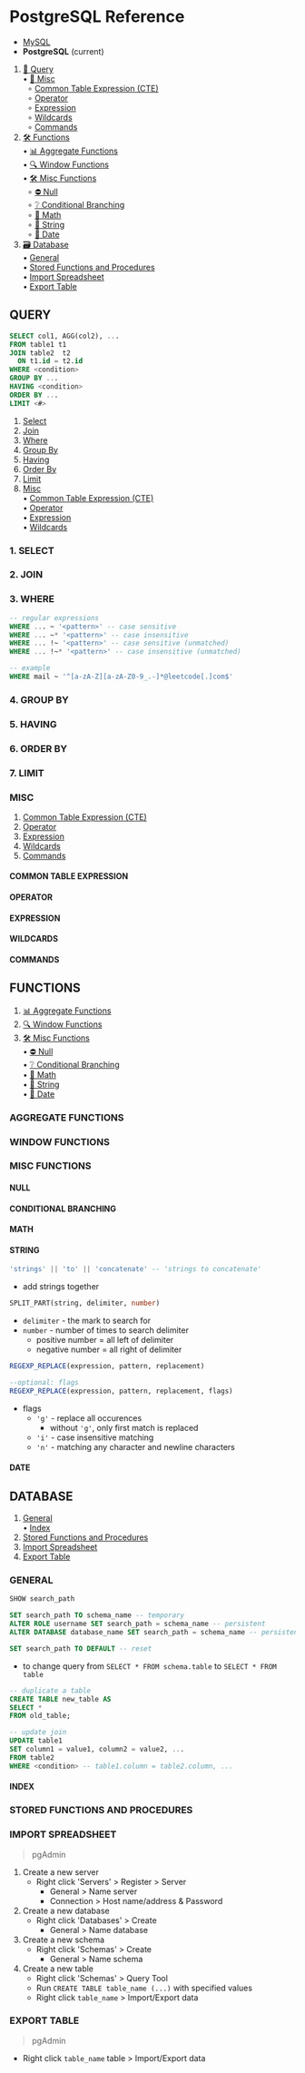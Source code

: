 # PostgreSQL Reference

* [MySQL](README.md)
* **PostgreSQL** (current)

1. [📁 Query](#query)  
  • [📂 Misc](#misc)  
  &nbsp; ∘ [Common Table Expression (CTE)](#common-table-expression)  
  &nbsp; ∘ [Operator](#operator)  
  &nbsp; ∘ [Expression](#expression)  
  &nbsp; ∘ [Wildcards](#wildcards)  
  &nbsp; ∘ [Commands](#commands)  
2. [🛠️ Functions](#functions)  
  • [📊 Aggregate Functions](#aggregate-functions)  
  • [🔍 Window Functions](#window-functions)  
  • [🛠️ Misc Functions](#misc-functions)  
  &nbsp; ∘ [⛔ Null](#null)  
  &nbsp; ∘ [❔ Conditional Branching](#conditional-branching)  
  &nbsp; ∘ [📐 Math](#math)  
  &nbsp; ∘ [💬 String](#string)  
  &nbsp; ∘ [📆 Date](#date)  
3. [🗃️ Database](#database)  
  • [General](#general)  
  • [Stored Functions and Procedures](#stored-functions-and-procedures)  
  • [Import Spreadsheet](#import-spreadsheet)  
  • [Export Table](#export-table)

<!-- ----------------------------------------------------------------------- -->

## QUERY

```sql
SELECT col1, AGG(col2), ...
FROM table1 t1
JOIN table2  t2
  ON t1.id = t2.id
WHERE <condition>
GROUP BY ...
HAVING <condition>
ORDER BY ...
LIMIT <#>
```

1. [Select](#1-select)  
2. [Join](#2-join)  
3. [Where](#3-where)  
4. [Group By](#4-group-by)  
5. [Having](#5-having)  
6. [Order By](#6-order-by)  
7. [Limit](#7-limit)
8. [Misc](#misc)  
  • [Common Table Expression (CTE)](#common-table-expression)  
  • [Operator](#operator)  
  • [Expression](#expression)  
  • [Wildcards](#wildcards)

<!-- ----------------------------------------------------------------------- -->

### 1. SELECT

### 2. JOIN

### 3. WHERE

```sql
-- regular expressions
WHERE ... ~ '<pattern>' -- case sensitive
WHERE ... ~* '<pattern>' -- case insensitive
WHERE ... !~ '<pattern>' -- case sensitive (unmatched)
WHERE ... !~* '<pattern>' -- case insensitive (unmatched)

-- example
WHERE mail ~ '^[a-zA-Z][a-zA-Z0-9_.-]*@leetcode[.]com$'
```

### 4. GROUP BY

### 5. HAVING

### 6. ORDER BY

### 7. LIMIT

### MISC

1. [Common Table Expression (CTE)](#common-table-expression)  
2. [Operator](#operator)  
3. [Expression](#expression)  
4. [Wildcards](#wildcards)  
5. [Commands](#commands)  

#### COMMON TABLE EXPRESSION

#### OPERATOR

#### EXPRESSION

#### WILDCARDS

#### COMMANDS

<!-- ----------------------------------------------------------------------- -->

## FUNCTIONS

1. [📊 Aggregate Functions](#aggregate-functions)  
2. [🔍 Window Functions](#window-functions)  
3. [🛠️ Misc Functions](#misc-functions)  
  • [⛔ Null](#null)  
  • [❔ Conditional Branching](#conditional-branching)  
  • [📐 Math](#math)  
  • [💬 String](#string)  
  • [📆 Date](#date)  

<!-- ----------------------------------------------------------------------- -->

### AGGREGATE FUNCTIONS

### WINDOW FUNCTIONS

### MISC FUNCTIONS

#### NULL

#### CONDITIONAL BRANCHING

#### MATH

#### STRING

```sql
'strings' || 'to' || 'concatenate' -- 'strings to concatenate'
```

* add strings together

```sql
SPLIT_PART(string, delimiter, number)
```

* `delimiter` - the mark to search for
* `number` - number of times to search delimiter
  * positive number = all left of delimiter
  * negative number = all right of delimiter

```sql
REGEXP_REPLACE(expression, pattern, replacement)

--optional: flags
REGEXP_REPLACE(expression, pattern, replacement, flags)
```

* flags
  * `'g'` - replace all occurences
    * without `'g'`, only first match is replaced
  * `'i'` - case insensitive matching
  * `'n'` - matching any character and newline characters

#### DATE

<!-- ----------------------------------------------------------------------- -->

## DATABASE

1. [General](#general)  
  • [Index](#index)  
2. [Stored Functions and Procedures](#stored-functions-and-procedures)  
3. [Import Spreadsheet](#import-spreadsheet)  
4. [Export Table](#export-table)  

<!-- ----------------------------------------------------------------------- -->

### GENERAL

```sql
SHOW search_path

SET search_path TO schema_name -- temporary
ALTER ROLE username SET search_path = schema_name -- persistent
ALTER DATABASE database_name SET search_path = schema_name -- persistent

SET search_path TO DEFAULT -- reset
```

* to change query from `SELECT * FROM schema.table` to `SELECT * FROM table`

```sql
-- duplicate a table
CREATE TABLE new_table AS
SELECT *
FROM old_table;
```

```sql
-- update join
UPDATE table1
SET column1 = value1, column2 = value2, ...
FROM table2
WHERE <condition> -- table1.column = table2.column, ...
```

#### INDEX

### STORED FUNCTIONS AND PROCEDURES

### IMPORT SPREADSHEET

> pgAdmin

1. Create a new server
    * Right click 'Servers' > Register > Server
      * General > Name server
      * Connection > Host name/address & Password
2. Create a new database
    * Right click 'Databases' > Create
      * General > Name database
3. Create a new schema
    * Right click 'Schemas' > Create
      * General > Name schema
4. Create a new table
    * Right click 'Schemas' > Query Tool
    * Run `CREATE TABLE table_name (...)` with specified values
    * Right click `table_name` > Import/Export data

<!-- ----------------------------------------------------------------------- -->

### EXPORT TABLE

> pgAdmin

* Right click `table_name` table > Import/Export data
